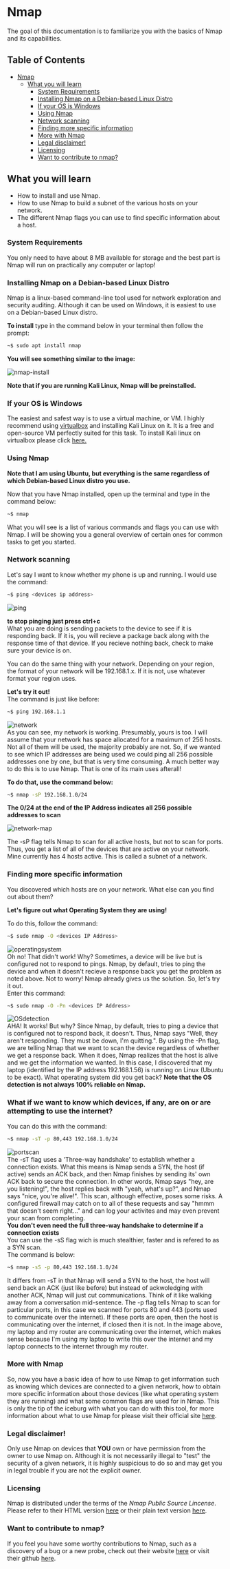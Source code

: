 # Nmap
The goal of this documentation is to familiarize you with the basics of Nmap and its capabilities.

## Table of Contents
- [Nmap](#nmap)
  * [What you will learn](#what-you-will-learn)
    + [System Requirements](#system-requirements)
    + [Installing Nmap on a Debian-based Linux Distro](#installing-nmap-on-a-debian-based-linux-distro)
    + [If your OS is Windows](#if-your-os-is-windows)
    + [Using Nmap](#using-nmap)
    + [Network scanning](#network-scanning)
    + [Finding more specific information](#finding-more-specific-information)
    + [More with Nmap](#more-with-nmap)
    + [Legal disclaimer!](#legal-disclaimer-)
    + [Licensing](#licensing)
    + [Want to contribute to nmap?](#want-to-contribute-to-nmap-)
                                                                                                                                                                      
## What you will learn 
* How to install and use Nmap.
* How to use Nmap to build a subnet of the various hosts on your network.
* The different Nmap flags you can use to find specific information about a host.
                                                                                                                                                          
### System Requirements
You only need to have about 8 MB available for storage and the best part is Nmap will run on practically any computer or laptop!
                                                                                                                                                                    
### Installing Nmap on a Debian-based Linux Distro
Nmap is a linux-based command-line tool used for network exploration and security auditing. Although it can be 
used on Windows, it is easiest to use on a Debian-based Linux distro. 
                                                                                                                                                                                                                                                                                              
**To install** type in the command below in your terminal then follow the prompt:
```bash
~$ sudo apt install nmap
```
                                                                                                                              
 **You will see something similar to the image:** 
                                                                                                                                     
![nmap-install](https://user-images.githubusercontent.com/62024377/111915218-7e3c6680-8a4b-11eb-8855-f4be8adfffae.png)


  **Note that if you are running Kali Linux, Nmap will be preinstalled.**
### If your OS is Windows
The easiest and safest way is to use a virtual machine, or VM. I highly recommend using [virtualbox](https://www.virtualbox.org/) 
and installing Kali Linux on it. 
It is a free and open-source VM perfectly suited for this task. To install Kali linux on virtualbox please click [here.](https://phoenixnap.com/kb/how-to-install-kali-linux-on-virtualbox)

### Using Nmap

 **Note that I am using Ubuntu, but everything is the same regardless of which Debian-based Linux distro you use.**                                                

Now that you have Nmap installed, open up the terminal and type in the command below:
```bash
~$ nmap
```
What you will see is a list of various commands and flags you can use with Nmap. I will be 
showing you a general overview of certain ones for common tasks to get you started. 

### Network scanning

Let's say I want to know whether my phone is up and running. I would use the command: 
```bash
~$ ping <devices ip address>
```
![ping](https://user-images.githubusercontent.com/62024377/111915779-569acd80-8a4e-11eb-89e1-941650a5c36c.png) 

 **to stop pinging just press ctrl+c**                                                                                                 
 What you are doing is sending packets to the device to see if it is responding back. If it is, you will recieve a package back along with the response time of that device. If you recieve nothing back, check to make sure your device is on.                                     
                                                                                                                                           
You can do the same thing with your network. Depending on your region, the format of your network will be 192.168.1.x. If it is not, use whatever format your region uses. 
                                                                                                                                          
**Let's try it out!**                                                                                                                       
The command is just like before:
```bash
~$ ping 192.168.1.1
```
![network](https://user-images.githubusercontent.com/62024377/111916494-91eacb80-8a51-11eb-9600-525e7cd55867.png)                                                                                                          
As you can see, my network is working. Presumably, yours is too. I will assume that your network has space allocated
for a maximum of 256 hosts. Not all of them will be used, the majority probably are not. So, if we wanted 
to see which IP addresses are being used we could ping all 256 possible addresses one by one, but that is very time consuming.
A much better way to do this is to use Nmap. That is one of its main uses afterall! 
                                                                                                                                         
**To do that, use the command below:**                                                                                                 
```bash
~$ nmap -sP 192.168.1.0/24
```
**The 0/24 at the end of the IP Address indicates all 256 possible addresses to scan** 
                                                                                                                                                            
![network-map](https://user-images.githubusercontent.com/62024377/111916839-41746d80-8a53-11eb-97ce-99622979f406.png)                                             
                                                                                                                                                                 
The -sP flag tells Nmap to scan for all active hosts, but not to scan for ports. Thus, you get a list of all of the devices that are active on your network.
Mine currently has 4 hosts active.
This is called a subnet of a network. 
 
### Finding more specific information
 
You discovered which hosts are on your network. What else can you find out about them? 
                                                                                                                                         
**Let's figure out what Operating System they are using!**
                                                                                                                                         
To do this, follow the command:                                               
```bash
~$ sudo nmap -O <devices IP Address>
```

![operatingsystem](https://user-images.githubusercontent.com/62024377/111917439-64ece780-8a56-11eb-8bfe-e36952b8a8cb.png)                                                             
Oh no! That didn't work! Why? Sometimes, a device will be live but is configured not to respond to pings. Nmap, by default, tries to ping the device 
and when it doesn't recieve a response back you get the problem as noted above. Not to worry! Nmap already gives us the solution. So, let's try it out.              
Enter this command:
```bash
~$ sudo nmap -O -Pn <devices IP Address>
```
![OSdetection](https://user-images.githubusercontent.com/62024377/111917720-e4c78180-8a57-11eb-903d-5f9734004699.png)                                                                   
AHA! It works! But why? Since Nmap, by default, tries to ping a device that is configured not to respond back, it doesn't. Thus, Nmap says "Well,
they aren't responding. They must be down, I'm quitting.". By using the -Pn flag, we are telling Nmap that we want to scan the device  regardless of 
whether we get a response back. When it does, Nmap realizes that the host is alive and we get the information we wanted. 
In this case, I discovered that my laptop (identified by the IP address 192.168.1.56) is running on Linux (Ubuntu to be exact). 
What operating system did you get back? 
**Note that the OS detection is not always 100% reliable on Nmap.**                                                                                               

### What if we want to know which devices, if any, are on or are attempting to use the internet?
You can do this with the command:                                                                                                       
```bash
~$ nmap -sT -p 80,443 192.168.1.0/24
```
![portscan](https://user-images.githubusercontent.com/62024377/111922505-88bd2700-8a70-11eb-815a-44c63224a880.png)                                             
The -sT flag uses a 'Three-way handshake' to establish whether a connection exists. What this means is Nmap sends a SYN, the host (if active) sends 
an ACK back, and then Nmap finishes by sending its' own ACK back to secure the connection. In other words, Nmap says "hey, are you listening!", the host replies back with "yeah, what's up?", and Nmap says "nice, you're alive!". This scan, although effective, poses some risks. A configured firewall may catch on to all of these requests and say "hmmm that doesn't seem right..." and can log your activites and may even prevent your scan from completing.                               
**You don't even need the full three-way handshake to determine if a connection exists**                                                                                                                                                                                    
You can use the -sS flag wich is much stealthier, faster and is refered to as a SYN scan.                                                                         
The command is below:
```bash
~$ nmap -sS -p 80,443 192.168.1.0/24
```
It differs from -sT in that Nmap will send a SYN to the host, the host will send back an ACK (just like before) but instead of ackwoledging with another ACK, Nmap will just cut communications. Think of it like walking away from a conversation mid-sentence. The -p flag tells Nmap to scan for particular ports, in this case we scanned for ports 80 and 443 (ports used to communicate over the internet). If these ports are open, then the host is communicating over the internet, if closed then it is not. In the image above, my laptop and my router are communicating over the internet, which makes sense because I'm using my laptop to write this over the internet and my laptop connects to the internet through my router. 

### More with Nmap
So, now you have a basic idea of how to use Nmap to get information such as knowing which devices are connected to a given network, how to obtain more specific information about those devices (like what operating system they are running) and what some common flags are used for in Nmap. This is only the tip of the iceburg with what you can do with this tool, for more information about what to use Nmap for please visit their official site [here](https://nmap.org/).
 
### Legal disclaimer!
Only use Nmap on devices that **YOU** own or have permission from the owner to use Nmap on. Although it is not necessarily illegal to "test" the security of a given network, it is highly suspicious to do so and may get you in legal trouble if you are not the explicit owner. 
 
### Licensing
Nmap is distributed under the terms of the *Nmap Public Source Lincense*. Please refer to their HTML version [here](https://nmap.org/npsl/npsl-annotated.html) or their plain text version [here](https://svn.nmap.org/nmap/LICENSE).
 
### Want to contribute to nmap?
If you feel you have some worthy contributions to Nmap, such as a discovery of a bug or a new probe, check out their website [here](https://nmap.org/book/vscan-community.html) or visit their github [here](https://github.com/nmap/nmap/contribute).
 
